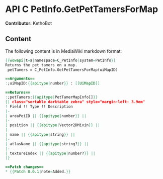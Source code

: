 # API C PetInfo.GetPetTamersForMap

**Contributor:** KethoBot

## Content

The following content is in MediaWiki markdown format:

```mediawiki
{{wowapi|t=a|namespace=C_PetInfo|system=PetInfo}}
Returns the pet tamers on a map.
 petTamers = C_PetInfo.GetPetTamersForMap(uiMapID)

==Arguments==
:;uiMapID:{{apitype|number}} : [[UiMapID]]

==Returns==
:;petTamers:{{apitype|PetTamerMapInfo[]}}
{| class="sortable darktable zebra" style="margin-left: 3.9em"
! Field !! Type !! Description
|-
| areaPoiID || {{apitype|number}} || 
|-
| position || {{apitype|Vector2DMixin}} || 
|-
| name || {{apitype|string}} || 
|-
| atlasName || {{apitype|string?}} || 
|-
| textureIndex || {{apitype|number?}} || 
|}

==Patch changes==
* {{Patch 8.0.1|note=Added.}}
```
